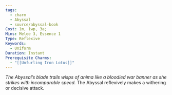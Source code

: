```yaml
---
tags:
  - charm
  - Abyssal
  - source/abyssal-book
Cost: 1m, 1wp, 3a; 
Mins: Melee 3, Essence 1
Type: Reflexive
Keywords:
  - Uniform
Duration: Instant
Prerequisite Charms:
  - "[[Unfurling Iron Lotus]]"
---
```

*The Abyssal’s blade trails wisps of anima like a bloodied war banner as she strikes with incomparable speed.*
The Abyssal reflexively makes a withering or decisive attack.